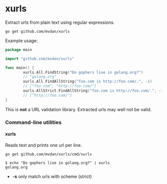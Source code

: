 # xurls

Extract urls from plain text using regular expressions.

	go get github.com/mvdan/xurls

Example usage:

```go
package main

import "github.com/mvdan/xurls"

func main() {
        xurls.All.FindString("Do gophers live in golang.org?")
        // "golang.org"
        xurls.All.FindAllString("foo.com is http://foo.com/.", -1)
        // ["foo.com", "http://foo.com/"]
        xurls.AllStrict.FindAllString("foo.com is http://foo.com/.", -1)
        // ["http://foo.com/"]
}
```

This is **not** a URL validation library. Extracted urls may well not be
valid.

### Command-line utilities

#### xurls

Reads text and prints one url per line.

	go get github.com/mvdan/xurls/cmd/xurls

```shell
$ echo "Do gophers live in golang.org?" | xurls
golang.org
```

* **-s** only match urls with scheme (strict)
